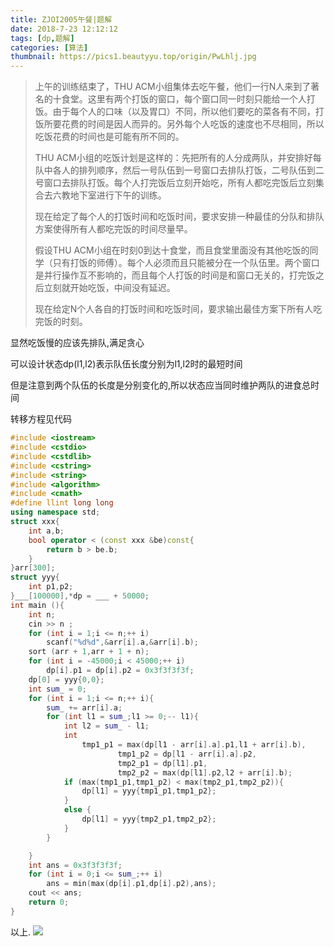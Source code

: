 ```yaml
---
title: ZJOI2005午餐|题解
date: 2018-7-23 12:12:12
tags: [dp,题解]
categories: [算法]
thumbnail: https://pics1.beautyyu.top/origin/PwLhlj.jpg
---
```


> 上午的训练结束了，THU  ACM小组集体去吃午餐，他们一行N人来到了著名的十食堂。这里有两个打饭的窗口，每个窗口同一时刻只能给一个人打饭。由于每个人的口味（以及胃口）不同，所以他们要吃的菜各有不同，打饭所要花费的时间是因人而异的。另外每个人吃饭的速度也不尽相同，所以吃饭花费的时间也是可能有所不同的。
> 
> THU ACM小组的吃饭计划是这样的：先把所有的人分成两队，并安排好每队中各人的排列顺序，然后一号队伍到一号窗口去排队打饭，二号队伍到二号窗口去排队打饭。每个人打完饭后立刻开始吃，所有人都吃完饭后立刻集合去六教地下室进行下午的训练。
> 
> 现在给定了每个人的打饭时间和吃饭时间，要求安排一种最佳的分队和排队方案使得所有人都吃完饭的时间尽量早。
> 
> 假设THU ACM小组在时刻0到达十食堂，而且食堂里面没有其他吃饭的同学（只有打饭的师傅）。每个人必须而且只能被分在一个队伍里。两个窗口是并行操作互不影响的，而且每个人打饭的时间是和窗口无关的，打完饭之后立刻就开始吃饭，中间没有延迟。
> 
> 现在给定N个人各自的打饭时间和吃饭时间，要求输出最佳方案下所有人吃完饭的时刻。

显然吃饭慢的应该先排队,满足贪心

可以设计状态dp(l1,l2)表示队伍长度分别为l1,l2时的最短时间

但是注意到两个队伍的长度是分别变化的,所以状态应当同时维护两队的进食总时间

转移方程见代码

```c++
#include <iostream>
#include <cstdio>
#include <cstdlib>
#include <cstring>
#include <string>
#include <algorithm>
#include <cmath>
#define llint long long
using namespace std;
struct xxx{
    int a,b;
    bool operator < (const xxx &be)const{
        return b > be.b;
    }
}arr[300];
struct yyy{
    int p1,p2;
}___[100000],*dp = ___ + 50000;
int main (){
    int n;
    cin >> n ;
    for (int i = 1;i <= n;++ i)
        scanf("%d%d",&arr[i].a,&arr[i].b);
    sort (arr + 1,arr + 1 + n);
    for (int i = -45000;i < 45000;++ i)
        dp[i].p1 = dp[i].p2 = 0x3f3f3f3f;
    dp[0] = yyy{0,0};
    int sum_ = 0;
    for (int i = 1;i <= n;++ i){
        sum_ += arr[i].a;
        for (int l1 = sum_;l1 >= 0;-- l1){
            int l2 = sum_ - l1;
            int 
                tmp1_p1 = max(dp[l1 - arr[i].a].p1,l1 + arr[i].b),
                        tmp1_p2 = dp[l1 - arr[i].a].p2, 
                        tmp2_p1 = dp[l1].p1,
                        tmp2_p2 = max(dp[l1].p2,l2 + arr[i].b);
            if (max(tmp1_p1,tmp1_p2) < max(tmp2_p1,tmp2_p2)){
                dp[l1] = yyy{tmp1_p1,tmp1_p2};
            }
            else {
                dp[l1] = yyy{tmp2_p1,tmp2_p2};
            }
        }

    }
    int ans = 0x3f3f3f3f;
    for (int i = 0;i <= sum_;++ i)
        ans = min(max(dp[i].p1,dp[i].p2),ans);
    cout << ans;
    return 0;
}
```

以上.
![](https://pics1.beautyyu.top/origin/PwLhlj.jpg)
